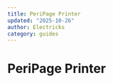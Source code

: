 ```yaml
---
title: PeriPage Printer
updated: "2025-10-26"
author: Electricks
category: guides
---
```


# PeriPage Printer

